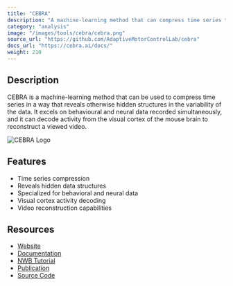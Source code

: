```yaml
---
title: "CEBRA"
description: "A machine-learning method that can compress time series to reveal hidden structures in data variability, excelling with behavioral and neural data recorded simultaneously."
category: "analysis"
image: "/images/tools/cebra/cebra.png"
source_url: "https://github.com/AdaptiveMotorControlLab/cebra"
docs_url: "https://cebra.ai/docs/"
weight: 210
---
```


## Description

CEBRA is a machine-learning method that can be used to compress time series in a way that reveals otherwise hidden structures in the variability of the data. It excels on behavioural and neural data recorded simultaneously, and it can decode activity from the visual cortex of the mouse brain to reconstruct a viewed video.

![CEBRA Logo](/images/tools/cebra/cebra.png)

## Features

- Time series compression
- Reveals hidden data structures
- Specialized for behavioral and neural data
- Visual cortex activity decoding
- Video reconstruction capabilities

## Resources

- [Website](https://cebra.ai)
- [Documentation](https://cebra.ai/docs/)
- [NWB Tutorial](https://stes.io/NeuroDataReHack2023/)
- [Publication](https://www.nature.com/articles/s41586-023-06031-6)
- [Source Code](https://github.com/AdaptiveMotorControlLab/cebra)
